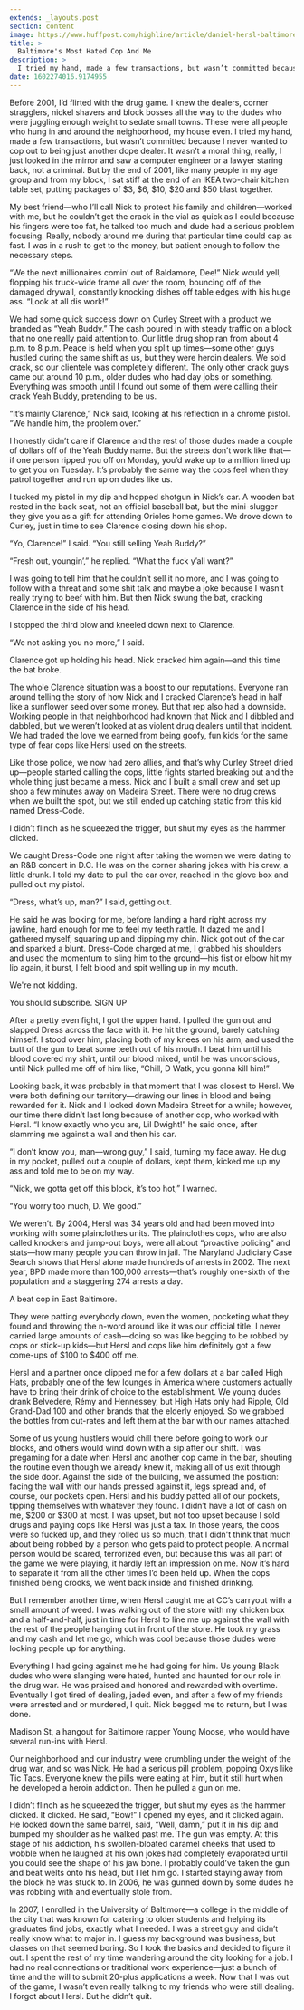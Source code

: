 ```yaml
--- 
extends: _layouts.post 
section: content 
image: https://www.huffpost.com/highline/article/daniel-hersl-baltimore-police/media/images/fb.jpg 
title: > 
  Baltimore's Most Hated Cop And Me 
description: > 
  I tried my hand, made a few transactions, but wasn’t committed because I never wanted to cop out to being just another dope dealer.“It’s mainly Clarence,” Nick said, looking at his reflection in a chrome pistol.Nick and I locked down Madeira Street for a while; however, our time there didn’t last long because of another cop, who worked with Hersl.Us young Black dudes who were slanging were hated, hunted and haunted for our role in the drug war.I was a street guy and didn’t really know what to major in. 
date: 1602274016.9174955 
--- 
```

Before 2001, I’d flirted with the drug game. I knew the dealers, corner stragglers, nickel shavers and block bosses all the way to the dudes who were juggling enough weight to sedate small towns. These were all people who hung in and around the neighborhood, my house even. I tried my hand, made a few transactions, but wasn’t committed because I never wanted to cop out to being just another dope dealer. It wasn’t a moral thing, really, I just looked in the mirror and saw a computer engineer or a lawyer staring back, not a criminal. But by the end of 2001, like many people in my age group and from my block, I sat stiff at the end of an IKEA two-chair kitchen table set, putting packages of $3, $6, $10, $20 and $50 blast together.

My best friend—who I’ll call Nick to protect his family and children—worked with me, but he couldn’t get the crack in the vial as quick as I could because his fingers were too fat, he talked too much and dude had a serious problem focusing. Really, nobody around me during that particular time could cap as fast. I was in a rush to get to the money, but patient enough to follow the necessary steps.

“We the next millionaires comin’ out of Baldamore, Dee!” Nick would yell, flopping his truck-wide frame all over the room, bouncing off of the damaged drywall, constantly knocking dishes off table edges with his huge ass. “Look at all dis work!”

We had some quick success down on Curley Street with a product we branded as “Yeah Buddy.” The cash poured in with steady traffic on a block that no one really paid attention to. Our little drug shop ran from about 4 p.m. to 8 p.m. Peace is held when you split up times—some other guys hustled during the same shift as us, but they were heroin dealers. We sold crack, so our clientele was completely different. The only other crack guys came out around 10 p.m., older dudes who had day jobs or something. Everything was smooth until I found out some of them were calling their crack Yeah Buddy, pretending to be us.

“It’s mainly Clarence,” Nick said, looking at his reflection in a chrome pistol. “We handle him, the problem over.”

I honestly didn’t care if Clarence and the rest of those dudes made a couple of dollars off of the Yeah Buddy name. But the streets don’t work like that—if one person ripped you off on Monday, you’d wake up to a million lined up to get you on Tuesday. It’s probably the same way the cops feel when they patrol together and run up on dudes like us.

I tucked my pistol in my dip and hopped shotgun in Nick’s car. A wooden bat rested in the back seat, not an official baseball bat, but the mini-slugger they give you as a gift for attending Orioles home games. We drove down to Curley, just in time to see Clarence closing down his shop.

“Yo, Clarence!” I said. “You still selling Yeah Buddy?”

“Fresh out, youngin’,” he replied. “What the fuck y’all want?”

I was going to tell him that he couldn’t sell it no more, and I was going to follow with a threat and some shit talk and maybe a joke because I wasn’t really trying to beef with him. But then Nick swung the bat, cracking Clarence in the side of his head.

I stopped the third blow and kneeled down next to Clarence.

“We not asking you no more,” I said.

Clarence got up holding his head. Nick cracked him again—and this time the bat broke.

The whole Clarence situation was a boost to our reputations. Everyone ran around telling the story of how Nick and I cracked Clarence’s head in half like a sunflower seed over some money. But that rep also had a downside. Working people in that neighborhood had known that Nick and I dibbled and dabbled, but we weren’t looked at as violent drug dealers until that incident. We had traded the love we earned from being goofy, fun kids for the same type of fear cops like Hersl used on the streets.

Like those police, we now had zero allies, and that’s why Curley Street dried up—people started calling the cops, little fights started breaking out and the whole thing just became a mess. Nick and I built a small crew and set up shop a few minutes away on Madeira Street. There were no drug crews when we built the spot, but we still ended up catching static from this kid named Dress-Code.

I didn’t flinch as he squeezed the trigger, but shut my eyes as the hammer clicked.

We caught Dress-Code one night after taking the women we were dating to an R&B concert in D.C. He was on the corner sharing jokes with his crew, a little drunk. I told my date to pull the car over, reached in the glove box and pulled out my pistol.

“Dress, what’s up, man?” I said, getting out.

He said he was looking for me, before landing a hard right across my jawline, hard enough for me to feel my teeth rattle. It dazed me and I gathered myself, squaring up and dipping my chin. Nick got out of the car and sparked a blunt. Dress-Code charged at me, I grabbed his shoulders and used the momentum to sling him to the ground—his fist or elbow hit my lip again, it burst, I felt blood and spit welling up in my mouth.

We're not kidding.

You should subscribe. SIGN UP

After a pretty even fight, I got the upper hand. I pulled the gun out and slapped Dress across the face with it. He hit the ground, barely catching himself. I stood over him, placing both of my knees on his arm, and used the butt of the gun to beat some teeth out of his mouth. I beat him until his blood covered my shirt, until our blood mixed, until he was unconscious, until Nick pulled me off of him like, “Chill, D Watk, you gonna kill him!”

Looking back, it was probably in that moment that I was closest to Hersl. We were both defining our territory—drawing our lines in blood and being rewarded for it. Nick and I locked down Madeira Street for a while; however, our time there didn’t last long because of another cop, who worked with Hersl. “I know exactly who you are, Lil Dwight!” he said once, after slamming me against a wall and then his car.

“I don’t know you, man—wrong guy,” I said, turning my face away. He dug in my pocket, pulled out a couple of dollars, kept them, kicked me up my ass and told me to be on my way.

“Nick, we gotta get off this block, it’s too hot,” I warned.

“You worry too much, D. We good.”

We weren’t. By 2004, Hersl was 34 years old and had been moved into working with some plainclothes units. The plainclothes cops, who are also called knockers and jump-out boys, were all about “proactive policing” and stats—how many people you can throw in jail. The Maryland Judiciary Case Search shows that Hersl alone made hundreds of arrests in 2002. The next year, BPD made more than 100,000 arrests—that’s roughly one-sixth of the population and a staggering 274 arrests a day.

A beat cop in East Baltimore.

They were patting everybody down, even the women, pocketing what they found and throwing the n-word around like it was our official title. I never carried large amounts of cash—doing so was like begging to be robbed by cops or stick-up kids—but Hersl and cops like him definitely got a few come-ups of $100 to $400 off me.

Hersl and a partner once clipped me for a few dollars at a bar called High Hats, probably one of the few lounges in America where customers actually have to bring their drink of choice to the establishment. We young dudes drank Belvedere, Rémy and Hennessey, but High Hats only had Ripple, Old Grand-Dad 100 and other brands that the elderly enjoyed. So we grabbed the bottles from cut-rates and left them at the bar with our names attached.

Some of us young hustlers would chill there before going to work our blocks, and others would wind down with a sip after our shift. I was pregaming for a date when Hersl and another cop came in the bar, shouting the routine even though we already knew it, making all of us exit through the side door. Against the side of the building, we assumed the position: facing the wall with our hands pressed against it, legs spread and, of course, our pockets open. Hersl and his buddy patted all of our pockets, tipping themselves with whatever they found. I didn’t have a lot of cash on me, $200 or $300 at most. I was upset, but not too upset because I sold drugs and paying cops like Hersl was just a tax. In those years, the cops were so fucked up, and they rolled us so much, that I didn't think that much about being robbed by a person who gets paid to protect people. A normal person would be scared, terrorized even, but because this was all part of the game we were playing, it hardly left an impression on me. Now it’s hard to separate it from all the other times I’d been held up. When the cops finished being crooks, we went back inside and finished drinking.

But I remember another time, when Hersl caught me at CC’s carryout with a small amount of weed. I was walking out of the store with my chicken box and a half-and-half, just in time for Hersl to line me up against the wall with the rest of the people hanging out in front of the store. He took my grass and my cash and let me go, which was cool because those dudes were locking people up for anything.

Everything I had going against me he had going for him. Us young Black dudes who were slanging were hated, hunted and haunted for our role in the drug war. He was praised and honored and rewarded with overtime. Eventually I got tired of dealing, jaded even, and after a few of my friends were arrested and or murdered, I quit. Nick begged me to return, but I was done.

Madison St, a hangout for Baltimore rapper Young Moose, who would have several run-ins with Hersl.

Our neighborhood and our industry were crumbling under the weight of the drug war, and so was Nick. He had a serious pill problem, popping Oxys like Tic Tacs. Everyone knew the pills were eating at him, but it still hurt when he developed a heroin addiction. Then he pulled a gun on me.

I didn’t flinch as he squeezed the trigger, but shut my eyes as the hammer clicked. It clicked. He said, “Bow!” I opened my eyes, and it clicked again. He looked down the same barrel, said, “Well, damn,” put it in his dip and bumped my shoulder as he walked past me. The gun was empty. At this stage of his addiction, his swollen-bloated caramel cheeks that used to wobble when he laughed at his own jokes had completely evaporated until you could see the shape of his jaw bone. I probably could’ve taken the gun and beat welts onto his head, but I let him go. I started staying away from the block he was stuck to. In 2006, he was gunned down by some dudes he was robbing with and eventually stole from.

In 2007, I enrolled in the University of Baltimore—a college in the middle of the city that was known for catering to older students and helping its graduates find jobs, exactly what I needed. I was a street guy and didn’t really know what to major in. I guess my background was business, but classes on that seemed boring. So I took the basics and decided to figure it out. I spent the rest of my time wandering around the city looking for a job. I had no real connections or traditional work experience—just a bunch of time and the will to submit 20-plus applications a week. Now that I was out of the game, I wasn’t even really talking to my friends who were still dealing. I forgot about Hersl. But he didn’t quit.